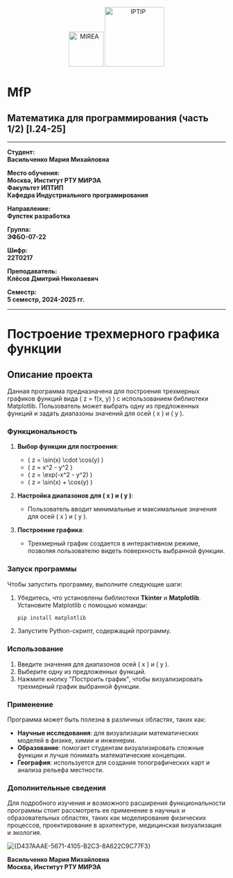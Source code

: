 <p align="center">
  <img src="https://www.mirea.ru/upload/medialibrary/c1a/MIREA_Gerb_Colour.jpg" alt="MIREA" width="80"/>
  <img src="https://www.mirea.ru/upload/medialibrary/26c/FTI_colour.jpg" alt="IPTIP" width="137"/> 
</p>

# MfP
## Математика для программирования (часть 1/2) [I.24-25]
---

**Студент:**  
**Васильченко Мария Михайловна**  

**Место обучения:**  
**Москва, Институт РТУ МИРЭА**  
**Факультет ИПТИП**  
**Кафедра Индустриального програмирования**  

**Направление:**  
**Фулстек разработка**  

**Группа:**  
**ЭФБО-07-22**  

**Шифр:**  
**22Т0217**  

**Преподаватель:**  
**Клёсов Дмитрий Николаевич**  

**Семестр:**  
**5 семестр, 2024-2025 гг.**

---
# Построение трехмерного графика функции

## Описание проекта
Данная программа предназначена для построения трехмерных графиков функций вида \( z = f(x, y) \) с использованием библиотеки Matplotlib. Пользователь может выбрать одну из предложенных функций и задать диапазоны значений для осей \( x \) и \( y \).

### Функциональность
1. **Выбор функции для построения**:
   - \( z = \sin(x) \cdot \cos(y) \)
   - \( z = x^2 - y^2 \)
   - \( z = \exp(-x^2 - y^2) \)
   - \( z = \sin(x) + \cos(y) \)

2. **Настройка диапазонов для \( x \) и \( y \)**:
   - Пользователь вводит минимальные и максимальные значения для осей \( x \) и \( y \).

3. **Построение графика**:
   - Трехмерный график создается в интерактивном режиме, позволяя пользователю видеть поверхность выбранной функции.

### Запуск программы
Чтобы запустить программу, выполните следующие шаги:
1. Убедитесь, что установлены библиотеки **Tkinter** и **Matplotlib**. Установите Matplotlib с помощью команды:
   ```bash
   pip install matplotlib
   ```
2. Запустите Python-скрипт, содержащий программу.

### Использование
1. Введите значения для диапазонов осей \( x \) и \( y \).
2. Выберите одну из предложенных функций.
3. Нажмите кнопку "Построить график", чтобы визуализировать трехмерный график выбранной функции.

### Применение
Программа может быть полезна в различных областях, таких как:
- **Научные исследования**: для визуализации математических моделей в физике, химии и инженерии.
- **Образование**: помогает студентам визуализировать сложные функции и лучше понимать математические концепции.
- **География**: используется для создания топографических карт и анализа рельефа местности.

### Дополнительные сведения
Для подробного изучения и возможного расширения функциональности программы стоит рассмотреть ее применение в научных и образовательных областях, таких как моделирование физических процессов, проектирование в архитектуре, медицинская визуализация и экология.

![{D437AAAE-5671-4105-B2C3-8A622C9C77F3}](https://github.com/user-attachments/assets/1df4520c-08b3-4643-a3f8-13bbd9b9f65a)

**Васильченко Мария Михайловна**  
**Москва, Институт РТУ МИРЭА**
